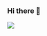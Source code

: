 ### Hi there 👋

![](https://img.shields.io/badge/<Framework>-<Codeigniter>-informational?style=flat&logo=<LOGO_NAME>&logoColor=white&color=2bbc8a)

<!--
**zuturito/zuturito** is a ✨ _special_ ✨ repository because its `README.md` (this file) appears on your GitHub profile.

Here are some ideas to get you started:

- 🔭 I’m currently working on ...
- 🌱 I’m currently learning ...
- 👯 I’m looking to collaborate on ...
- 🤔 I’m looking for help with ...
- 💬 Ask me about ...
- 📫 How to reach me: ...
- 😄 Pronouns: ...
- ⚡ Fun fact: ...
-->
